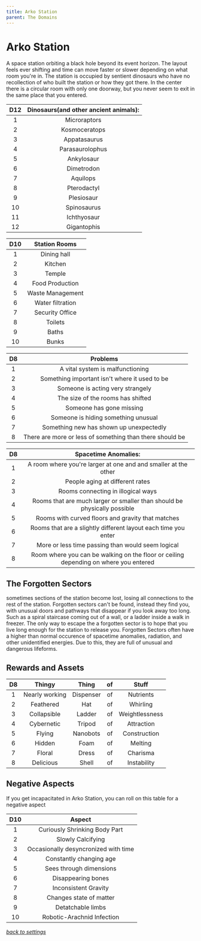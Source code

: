 ```yaml
---
title: Arko Station
parent: The Domains
---
```

<script>
if (window.matchMedia && window.matchMedia('(prefers-color-scheme: dark)').matches) {
    jtd.setTheme('dark')
}
</script>
# Arko Station

A space station orbiting a black hole beyond its event horizon. The layout feels ever shifting and time can move faster or slower depending on what room you're in. The station is occupied by sentient dinosaurs who have no recollection of who built the station or how they got there. In the center there is a circular room with only one doorway, but you never seem to exit in the same place that you entered.

D12 | Dinosaurs(and other ancient animals):
:-: | :-:
1 | Microraptors
2 | Kosmoceratops
3 | Appatasaurus
4 | Parasaurolophus
5 | Ankylosaur
6 | Dimetrodon
7 | Aquilops
8 | Pterodactyl
9 | Plesiosaur
10 | Spinosaurus
11 | Ichthyosaur
12 | Gigantophis

D10 | Station Rooms
:-: | :-:
1 | Dining hall
2 | Kitchen
3 | Temple
4 | Food Production
5 | Waste Management
6 | Water filtration
7 | Security Office
8 | Toilets
9 | Baths
10 | Bunks

D8 | Problems
:-: | :-:
1 | A vital system is malfunctioning
2 | Something important isn't where it used to be
3 | Someone is acting very strangely
4 | The size of the rooms has shifted
5 | Someone has gone missing
6 | Someone is hiding something unusual
7 | Something new has shown up unexpectedly
8 | There are more or less of something than there should be

D8 |Spacetime Anomalies:
:-: | :-:
1 | A room where you're larger at one and and smaller at the other
2 | People aging at different rates
3 | Rooms connecting in illogical ways
4 | Rooms that are much larger or smaller than should be physically possible
5 | Rooms with curved floors and gravity that matches
6 | Rooms that are a slightly different layout each time you enter
7 | More or less time passing than would seem logical
8 | Room where you can be walking on the floor or ceiling depending on where you entered 

## The Forgotten Sectors

sometimes sections of the station become lost, losing all connections to the rest of the station. Forgotten sectors can't be found, instead they find you, with unusual doors and pathways that disappear if you look away too long. Such as a spiral staircase coming out of a wall, or a ladder inside a walk in freezer. The only way to escape the a forgotten sector is to hope that you live long enough for the station to release you. Forgotten Sectors often have a higher than normal occurence of spacetime anomalies, radiation, and other unidentified energies. Due to this, they are full of unusual and dangerous lifeforms.

## Rewards and Assets

D8 | Thingy | Thing | of | Stuff
:-: | :-:   | :-:   | :-: | :-:
1 | Nearly working | Dispenser | of | Nutrients
2 | Feathered | Hat | of | Whirling
3 | Collapsible | Ladder | of | Weightlessness
4 | Cybernetic | Tripod | of | Attraction
5 | Flying | Nanobots | of | Construction
6 | Hidden | Foam | of | Melting
7 | Floral | Dress | of | Charisma
8 | Delicious | Shell | of | Instability

## Negative Aspects
If you get incapacitated in Arko Station, you can roll on this table for a negative aspect

D10 | Aspect
:-: | :-:
1   | Curiously Shrinking Body Part
2   | Slowly Calcifying
3   | Occasionally desyncronized with time
4   | Constantly changing age
5   | Sees through dimensions
6   | Disappearing bones
7   | Inconsistent Gravity
8   | Changes state of matter
9   | Detatchable limbs
10  | Robotic-Arachnid Infection

*[back to settings](../setting)*

